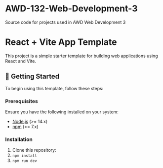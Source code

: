 # AWD-132-Web-Development-3
Source code for projects used in AWD Web Development 3
# React + Vite App Template

This project is a simple starter template for building web applications using React and Vite.

## 🚀 Getting Started

To begin using this template, follow these steps:

### Prerequisites

Ensure you have the following installed on your system:

- [Node.js](https://nodejs.org/en/) (>= 14.x)
- [npm](https://www.npmjs.com/) (>= 7.x)

### Installation

1. Clone this repository:
2. `npm install`
3. `npm run dev`

